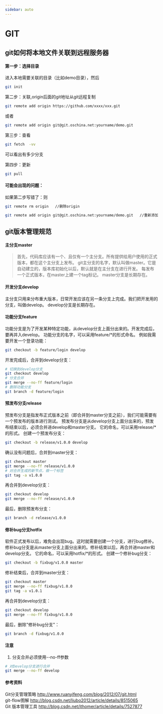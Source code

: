```yaml
---
sidebar: auto
---
```

# GIT
## git如何将本地文件关联到远程服务器
#### 第一步：选择目录
进入本地需要关联的目录（比如demo目录），然后

```Bash
git init
```
第二步：关联,origin后面的git地址从git远程复制
``` Bash
git remote add origin https://github.com/xxxx/xxx.git
```
或者
``` Bash
git remote add origin git@git.oschina.net:yourname/demo.git
```
第三步：查看
``` Bash
git fetch  -vv
```
可以看出有多少分支

第四步：更新
``` Bash
git pull
```
#### 可能会出现的问题：
如果第二步写错了：则
``` Bash
git remote rm origin   //删除origin
```
``` Bash
git remote add origin git@git.oschina.net:yourname/demo.git   //重新添加origin
```

## git版本管理规范
#### 主分支master
> 首先，代码库应该有一个、且仅有一个主分支。所有提供给用户使用的正式版本，都在这个主分支上发布。
git主分支的名字，默认叫做master。它是自动建立的，版本库初始化以后，默认就是在主分支在进行开发。
每发布一个正式版本，在master上建一个tag标记。
master分支是长期存在。

#### 开发分支develop
主分支只用来分布重大版本，日常开发应该在另一条分支上完成。我们把开发用的分支，叫做develop。
develop分支是长期存在。

#### 功能分支feature
功能分支是为了开发某种特定功能，从develop分支上面分出来的。开发完成后，要再并入develop。
功能分支的名字，可以采用feature/*的形式命名。
例如我需要开发一个登录功能：
``` Bash
git checkout -b feature/login develop
```
开发完成后，合并到develop分支：
``` Bash
# 切换到develop分支
git checkout develop
# 分支合并
git merge --no-ff feature/login
# 删除功能分支
git branch -d feature/login
```
#### 预发布分支release
预发布分支是指发布正式版本之前（即合并到master分支之前），我们可能需要有一个预发布的版本进行测试。
预发布分支是从develop分支上面分出来的，预发布结束以后，必须合并进develop和master分支。
它的命名，可以采用release/*的形式。
创建一个预发布分支：
``` Bash
git checkout -b release/v1.0.0 develop
```
确认没有问题后，合并到master分支：
``` Bash
git checkout master
git merge --no-ff release/v1.0.0
# 对合并生成的新节点，做一个标签
git tag -a v1.0.0
```
再合并到develop分支：
``` Bash
git checkout develop
git merge --no-ff release/v1.0.0
```
最后，删除预发布分支：
``` Bash
git branch -d release/v1.0.0
```

#### 修补bug分支hotfix
软件正式发布以后，难免会出现bug。这时就需要创建一个分支，进行bug修补。
修补bug分支是从master分支上面分出来的。修补结束以后，再合并进master和develop分支。
它的命名，可以采用hotfix/*的形式。
创建一个修补bug分支：
```Bash
git checkout -b fixbug/v1.0.0 master
```
修补结束后，合并到master分支：
```Bash
git checkout master
git merge --no-ff fixbug/v1.0.0
git tag -a v1.0.1
```
再合并到develop分支：
```Bash
git checkout develop
git merge --no-ff fixbug/v1.0.0
```
最后，删除"修补bug分支"：
```Bash
git branch -d fixbug/v1.0.0
```
#### 注意
1. 分支合并必须使用--no-ff参数
```Bash
# 对Develop分支进行合并
git merge --no-ff develop
```

#### 参考资料
Git分支管理策略 <http://www.ruanyifeng.com/blog/2012/07/git.html> <br>
git-flow图解 <http://blog.csdn.net/liubo2012/article/details/8515065> <br>
Git 版本管理工具 <http://blog.csdn.net/ithomer/article/details/7527877>
